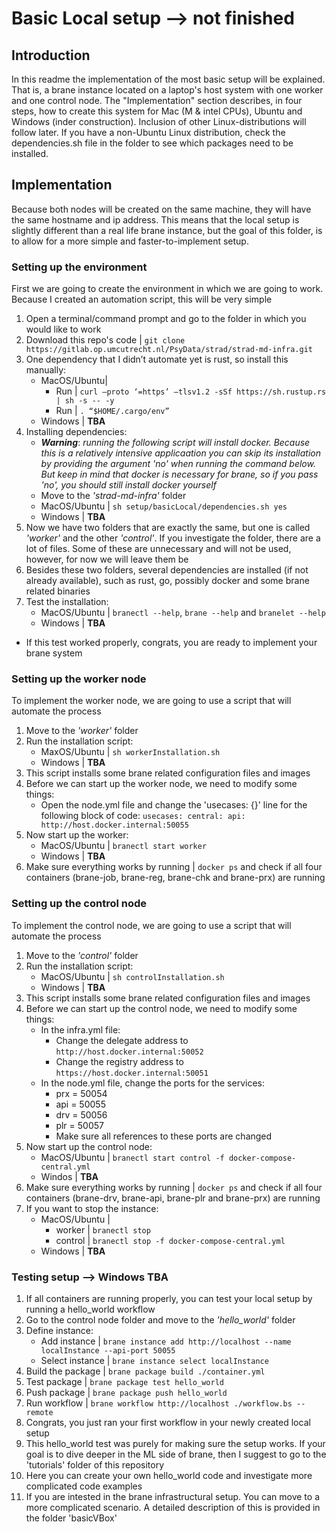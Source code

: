 # Basic Local setup --> **not finished**

## Introduction
In this readme the implementation of the most basic setup will be explained. That is, a brane instance located on a laptop's host system with one worker and one control node. The "Implementation" section describes, in four steps, how to create this system for Mac (M & intel CPUs), Ubuntu and Windows (inder construction). Inclusion of other Linux-distributions will follow later. If you have a non-Ubuntu Linux distribution, check the dependencies.sh file in the folder to see which packages need to be installed.

## Implementation
Because both nodes will be created on the same machine, they will have the same hostname and ip address. This means that the local setup is slightly different than a real life brane instance, but the goal of this folder, is to allow for a more simple and faster-to-implement setup. 

### Setting up the environment
First we are going to create the environment in which we are going to work. Because I created an automation script, this will be very simple

1. Open a terminal/command prompt and go to the folder in which you would like to work
2. Download this repo's code | `git clone https://gitlab.op.umcutrecht.nl/PsyData/strad/strad-md-infra.git`
3. One dependency that I didn’t automate yet is rust, so install this manually: 
    - MacOS/Ubuntu| 
      - Run | `curl –proto ‘=https’ –tlsv1.2 -sSf https://sh.rustup.rs | sh -s -- -y`
      - Run | `. “$HOME/.cargo/env”`
    - Windows | **TBA**
4. Installing dependencies:
   - ***Warning***: *running the following script will install docker. Because this is a relatively intensive applicaation you can skip its installation by providing the argument 'no' when running the command below. But keep in mind that docker is necessary for brane, so if you pass 'no', you should still install docker yourself*
   - Move to the *'strad-md-infra'* folder
   - MacOS/Ubuntu | `sh setup/basicLocal/dependencies.sh yes`
   - Windows | **TBA**
5. Now we have two folders that are exactly the same, but one is called *'worker'* and the other *'control'*. If you investigate the folder, there are a lot of files. Some of these are unnecessary and will not be used, however, for now we will leave them be
6. Besides these two folders, several dependencies are installed (if not already available), such as rust, go, possibly docker and some brane related binaries 
7. Test the installation:
   - MacOS/Ubuntu | `branectl --help`, `brane --help` and `branelet --help`
   - Windows | **TBA**
 - If this test worked properly, congrats, you are ready to implement your brane system

### Setting up the worker node
To implement the worker node, we are going to use a script that will automate the process
1. Move to the *'worker'* folder
2. Run the installation script:
   - MaxOS/Ubuntu | `sh workerInstallation.sh`
   - Windows | **TBA**
3. This script installs some brane related configuration files and images
4. Before we can start up the worker node, we need to modify some things:
   - Open the node.yml file and change the 'usecases: {}' line for the following block of code:
    `usecases:
       central:
         api: http://host.docker.internal:50055`
5. Now start up the worker:
   - MacOS/Ubuntu | `branectl start worker`
   - Windows | **TBA**
6. Make sure everything works by running | `docker ps` and check if all four containers (brane-job, brane-reg, brane-chk and brane-prx) are running

### Setting up the control node
To implement the control node, we are going to use a script that will automate the process
1. Move to the *'control'* folder
2. Run the installation script:
   - MacOS/Ubuntu | `sh controlInstallation.sh`
   - Windows | **TBA**
3. This script installs some brane related configuration files and images
4. Before we can start up the control node, we need to modify some things:
   - In the infra.yml file:
     - Change the delegate address to `http://host.docker.internal:50052`
     - Change the registry address to `https://host.docker.internal:50051`
   - In the node.yml file, change the ports for the services:
     - prx = 50054
     - api = 50055
     - drv = 50056
     - plr = 50057
     - Make sure all references to these ports are changed
5. Now start up the control node:
   - MacOS/Ubuntu | `branectl start control -f docker-compose-central.yml`
   - Windos | **TBA**
6. Make sure everything works by running | `docker ps` and check if all four containers (brane-drv, brane-api, brane-plr and brane-prx) are running
7. If you want to stop the instance:
   - MacOS/Ubuntu |
     - worker | `branectl stop`
     - control | `branectl stop -f docker-compose-central.yml`
   - Windows | **TBA**

### Testing setup --> **Windows TBA**
1. If all containers are running properly, you can test your local setup by running a hello_world workflow
2. Go to the control node folder and move to the *'hello_world'* folder
3. Define instance:
   - Add instance | `brane instance add http://localhost --name localInstance --api-port 50055`
   - Select instance | `brane instance select localInstance`
4. Build the package | `brane package build ./container.yml`
5. Test package | `brane package test hello_world`
6. Push package | `brane package push hello_world`
7. Run workflow | `brane workflow http://localhost ./workflow.bs --remote`
8. Congrats, you just ran your first workflow in your newly created local setup
9. This hello_world test was purely for making sure the setup works. If your goal is to dive deeper in the ML side of brane, then I suggest to go to the 'tutorials' folder of this repository
10. Here you can create your own hello_world code and investigate more complicated code examples
11. If you are intested in the brane infrastructural setup. You can move to a more complicated scenario. A detailed description of this is provided in the folder 'basicVBox' 